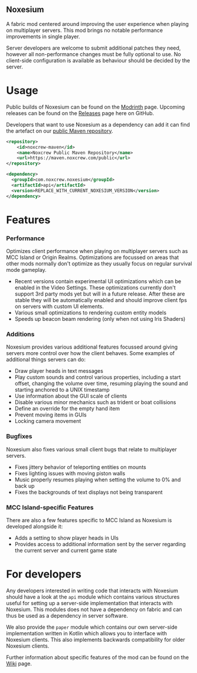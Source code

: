 Noxesium
---
A fabric mod centered around improving the user experience when playing on multiplayer servers.
This mod brings no notable performance improvements in single player.

Server developers are welcome to submit additional patches they need, however all non-performance changes must be fully optional to use. No client-side configuration is available as behaviour should be decided by the server.

# Usage
Public builds of Noxesium can be found on the [Modrinth](https://modrinth.com/mod/noxesium) page. Upcoming releases can be found on the [Releases](https://github.com/Noxcrew/noxesium/releases) page here on GitHub.

Developers that want to use Noxesium as a dependency can add it can find the artefact on our [public Maven repository](https://maven.noxcrew.com/#/public/com/noxcrew/noxesium/api).

```xml
<repository>
    <id>noxcrew-maven</id>
    <name>Noxcrew Public Maven Repository</name>
    <url>https://maven.noxcrew.com/public</url>
</repository>

<dependency>
  <groupId>com.noxcrew.noxesium</groupId>
  <artifactId>api</artifactId>
  <version>REPLACE_WITH_CURRENT_NOXESIUM_VERSION</version>
</dependency>
```

# Features

### Performance

Optimizes client performance when playing on multiplayer servers such as MCC Island or Origin Realms. Optimizations are focussed on areas that other mods normally don't optimize as they usually focus on regular survival mode gameplay.

- Recent versions contain experimental UI optimizations which can be enabled in the Video Settings. These optimizations currently don't support 3rd party mods yet but will in a future release. After these are stable they will be automatically enabled and should improve client fps on servers with custom UI elements.
- Various small optimizations to rendering custom entity models
- Speeds up beacon beam rendering (only when not using Iris Shaders)

### Additions

Noxesium provides various additional features focussed around giving servers more control over how the client behaves. Some examples of additional things servers can do:

- Draw player heads in text messages
- Play custom sounds and control various properties, including a start offset, changing the volume over time, resuming playing the sound and starting anchored to a UNIX timestamp
- Use information about the GUI scale of clients
- Disable various minor mechanics such as trident or boat collisions
- Define an override for the empty hand item
- Prevent moving items in GUIs
- Locking camera movement

### Bugfixes

Noxesium also fixes various small client bugs that relate to multiplayer servers.

- Fixes jittery behavior of teleporting entities on mounts
- Fixes lighting issues with moving piston walls
- Music properly resumes playing when setting the volume to 0% and back up
- Fixes the backgrounds of text displays not being transparent

### MCC Island-specific Features

There are also a few features specific to MCC Island as Noxesium is developed alongside it:

- Adds a setting to show player heads in UIs
- Provides access to additional information sent by the server regarding the current server and current game state

# For developers

Any developers interested in writing code that interacts with Noxesium should have a look at the `api` module which contains various structures useful for setting up a server-side implementation that interacts with Noxesium. This modules
does not have a dependency on fabric and can thus be used as a dependency in server software.

We also provide the `paper` module which contains our own server-side implementation written in Kotlin which allows you to interface with Noxesium clients. This also implements backwards compatibility for older Noxesium clients.

Further information about specific features of the mod can be found on the [Wiki](https://github.com/Noxcrew/noxesium/wiki) page.
